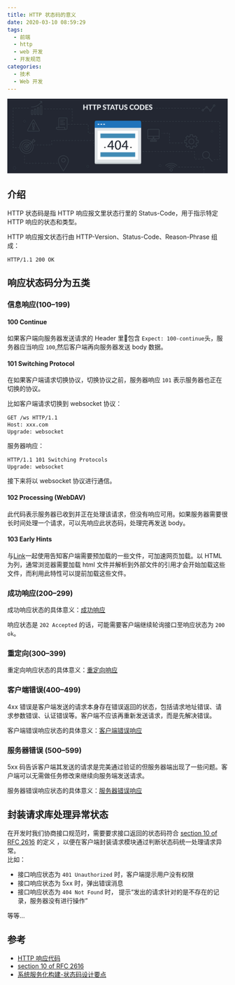 ```yaml
---
title: HTTP 状态码的意义
date: 2020-03-10 08:59:29
tags:
  - 前端
  - http
  - web 开发
  - 开发规范
categories:
  - 技术
  - Web 开发
---
```


![HTTP 状态码]

## 介绍
HTTP 状态码是指 HTTP 响应报文里状态行里的 Status-Code，用于指示特定 HTTP 响应的状态和类型。

HTTP 响应报文状态行由 HTTP-Version、Status-Code、Reason-Phrase 组成：
```
HTTP/1.1 200 OK
```

<!-- more -->

## 响应状态码分为五类
### 信息响应(100–199)
#### 100 Continue
如果客户端向服务器发送请求的 Header 里包含 `Expect: 100-continue`头，服务器应当响应 `100`,然后客户端再向服务器发送 body 数据。

#### 101 Switching Protocol
在如果客户端请求切换协议，切换协议之前，服务器响应 `101` 表示服务器也正在切换的协议。

比如客户端请求切换到 websocket 协议：
```
GET /ws HTTP/1.1
Host: xxx.com
Upgrade: websocket
```
服务器响应：
```
HTTP/1.1 101 Switching Protocols
Upgrade: websocket
```
接下来将以 websocket 协议进行通信。

#### 102 Processing (WebDAV)
此代码表示服务器已收到并正在处理该请求，但没有响应可用。如果服务器需要很长时间处理一个请求，可以先响应此状态码，处理完再发送 body。

#### 103 Early Hints
与[Link]一起使用告知客户端需要预加载的一些文件，可加速网页加载。以 HTML 为列，通常浏览器需要加载 html 文件并解析到外部文件的引用才会开始加载这些文件，而利用此特性可以提前加载这些文件。

### 成功响应(200–299)
成功响应状态的具体意义：[成功响应](https://developer.mozilla.org/zh-CN/docs/Web/HTTP/Status#%E6%88%90%E5%8A%9F%E5%93%8D%E5%BA%94)

响应状态是 `202 Accepted` 的话，可能需要客户端继续轮询接口至响应状态为 `200 ok`。

### 重定向(300–399)
重定向响应状态的具体意义：[重定向响应](https://developer.mozilla.org/zh-CN/docs/Web/HTTP/Status#重定向)

### 客户端错误(400–499)
4xx 错误是客户端发送的请求本身存在错误返回的状态，包括请求地址错误、请求参数错误、认证错误等。客户端不应该再重新发送请求，而是先解决错误。

客户端错误响应状态的具体意义：[客户端错误响应](https://developer.mozilla.org/zh-CN/docs/Web/HTTP/Status#客户端响应)

### 服务器错误 (500–599)
5xx 码告诉客户端其发送的请求是完美通过验证的但服务器端出现了一些问题。客户端可以无需做任务修改来继续向服务端发送请求。

服务器错误响应状态的具体意义：[服务器错误响应](https://developer.mozilla.org/zh-CN/docs/Web/HTTP/Status#服务端响应)

## 封装请求库处理异常状态
在开发时我们协商接口规范时，需要要求接口返回的状态码符合 [section 10 of RFC 2616] 的定义 ，以便在客户端封装请求模块通过判断状态码统一处理请求异常。  
比如： 
- 接口响应状态为 `401 Unauthorized` 时，客户端提示用户没有权限
- 接口响应状态为 5xx 时，弹出错误消息
- 接口响应状态为 `404 Not Found` 时， 提示“发出的请求针对的是不存在的记录，服务器没有进行操作” 

等等...


## 参考
- [HTTP 响应代码]
- [section 10 of RFC 2616]
- [系统服务化构建-状态码设计要点]

[HTTP 状态码]:/asset/http-status-codes.jpg
[section 10 of RFC 2616]:https://tools.ietf.org/html/rfc2616#section-10
[HTTP 响应代码]:https://developer.mozilla.org/zh-CN/docs/Web/HTTP/Status
[系统服务化构建-状态码设计要点]:https://cloud.tencent.com/developer/article/1540087
[Link]:https://developer.mozilla.org/zh-CN/docs/Web/HTTP/Headers/Link